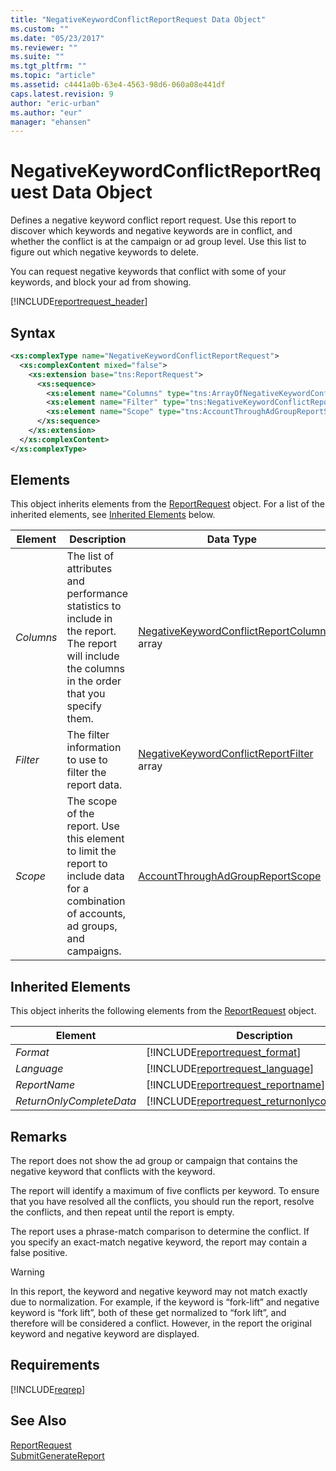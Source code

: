```yaml
---
title: "NegativeKeywordConflictReportRequest Data Object"
ms.custom: ""
ms.date: "05/23/2017"
ms.reviewer: ""
ms.suite: ""
ms.tgt_pltfrm: ""
ms.topic: "article"
ms.assetid: c4441a0b-63e4-4563-98d6-060a08e441df
caps.latest.revision: 9
author: "eric-urban"
ms.author: "eur"
manager: "ehansen"
---
```

# NegativeKeywordConflictReportRequest Data Object
Defines a negative keyword conflict report request. Use this report to discover which keywords and negative keywords are in conflict, and whether the conflict is at the campaign or ad group level. Use this list to figure out which negative keywords to delete.

You can request negative keywords that conflict with some of your keywords, and block your ad from showing.

[!INCLUDE[reportrequest_header](../reporting-api/includes/reportrequest-header.md)]
## Syntax

```xml
<xs:complexType name="NegativeKeywordConflictReportRequest">
  <xs:complexContent mixed="false">
    <xs:extension base="tns:ReportRequest">
      <xs:sequence>
        <xs:element name="Columns" type="tns:ArrayOfNegativeKeywordConflictReportColumn" nillable="true"/>
        <xs:element name="Filter" type="tns:NegativeKeywordConflictReportFilter" nillable="true" minOccurs="0"/>
        <xs:element name="Scope" type="tns:AccountThroughAdGroupReportScope" nillable="true"/>
      </xs:sequence>
    </xs:extension>
  </xs:complexContent>
</xs:complexType>
```

## <a name="Elements"></a>Elements
This object inherits elements from the [ReportRequest](../reporting-api/reportrequest-data-object.md) object. For a list of the inherited elements, see [Inherited Elements](#InheritedElements) below.

|Element|Description|Data Type|Required|
|-----------|---------------|-------------|------------|
|*Columns*|The list of attributes and performance statistics to include in the report. The report will include the columns in the order that you specify them.|[NegativeKeywordConflictReportColumn](../reporting-api/negativekeywordconflictreportcolumn-value-set.md) array|Required|
|*Filter*|The filter information to use to filter the report data.|[NegativeKeywordConflictReportFilter](../reporting-api/negativekeywordconflictreportfilter-data-object.md) array|Optional|
|*Scope*|The scope of the report. Use this element to limit the report to include data for a combination of accounts, ad groups, and campaigns.|[AccountThroughAdGroupReportScope](../reporting-api/accountthroughadgroupreportscope-data-object.md)|Required|

## <a name="InheritedElements"></a>Inherited Elements
This object inherits the following elements from the [ReportRequest](../reporting-api/reportrequest-data-object.md) object.

|Element|Description|Data Type|Required/Optional|
|-----------|---------------|-------------|---------------------|
|*Format*|[!INCLUDE[reportrequest_format](../reporting-api/includes/reportrequest-format.md)]|[ReportFormat](../reporting-api/reportformat-value-set.md)|Optional|
|*Language*|[!INCLUDE[reportrequest_language](../reporting-api/includes/reportrequest-language.md)]|[ReportLanguage](../reporting-api/reportlanguage-value-set.md)|Optional|
|*ReportName*|[!INCLUDE[reportrequest_reportname](../reporting-api/includes/reportrequest-reportname.md)]|*string*|Optional|
|*ReturnOnlyCompleteData*|[!INCLUDE[reportrequest_returnonlycompletedata](../reporting-api/includes/reportrequest-returnonlycompletedata.md)]|*boolean*|Optional|

## Remarks
The report does not show the ad group or campaign that contains the negative keyword that conflicts with the keyword.

The report will identify a maximum of five conflicts per keyword. To ensure that you have resolved all the conflicts, you should run the report, resolve the conflicts, and then repeat until the report is empty.

The report uses a phrase-match comparison to determine the conflict. If you specify an exact-match negative keyword, the report may contain a false positive.

> [!WARNING]
> In this report, the keyword and negative keyword may not match exactly due to normalization. For example, if the keyword is “fork-lift” and negative keyword is “fork lift”, both of these get normalized to “fork lift”, and therefore will be considered a conflict. However, in the report the original keyword and negative keyword are displayed.

## Requirements
[!INCLUDE[reqrep](../reporting-api/includes/reqrep.md)]
## See Also
[ReportRequest](../reporting-api/reportrequest-data-object.md)  
[SubmitGenerateReport](../reporting-api/submitgeneratereport-service-operation.md)  


